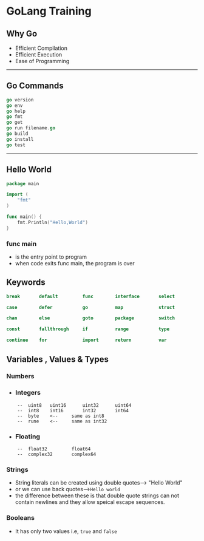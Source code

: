 #   GoLang Training



##  Why Go 
*   Efficient Compilation
*   Efficient Execution
*   Ease of Programming
---
##  Go Commands
```Go
go version
go env
go help
go fmt
go get
go run filename.go
go build
go install
go test
```
----

## Hello World
```Go
package main

import (
	"fmt"
)

func main() {
	fmt.Println("Hello,World")
}
```
### func main
*   is the entry point to program
* when code exits func main, the program is over


##  Keywords
```Go
break       default         func        interface       select

case        defer           go          map             struct

chan        else            goto        package         switch

const       fallthrough     if          range           type

continue    for             import      return          var
```

## Variables , Values & Types

### Numbers
*   ###   Integers
```
    --  uint8   uint16      uint32      uint64
    --  int8    int16       int32       int64
    --  byte    <--     same as int8
    --  rune    <--     same as int32
```
*   ###     Floating
```
    --  float32         float64
    --  complex32       complex64
```

### Strings
*   String literals can be created using double quotes--> "Hello World"
*   or we can use back quotes-->`Hello world`
*   the difference between these is that double quote strings can not contain newlines and they allow speical escape sequences. 

### Booleans

*   It has only two values i.e, `true` and `false`
